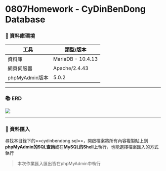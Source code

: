 # 0807Homework - CyDinBenDong Database

### :rocket: 資料庫環境

| 工具              |類型/版本          |
| -----------------|------------------|
| 資料庫            | MariaDB - 10.4.13|
| 網頁伺服器         | Apache/2.4.43    |
| phpMyAdmin版本    | 5.0.2            | 

---

### :books: ERD
![](https://i.imgur.com/gDyafU4.png)

---

### 💾 資料匯入
尋找本目錄下的==cydinbendong.sql==，開啟檔案將所有內容複製貼上到**phpMyAdmin的SQL查詢**或在**MySQL的Shell**上執行，也能選擇檔案匯入的方式執行

> 本次作業匯入匯出皆在phpMyAdmin中執行



<!--
- Code block with color and line numbers：
```javascript=16
var s = "JavaScript syntax highlighting";
alert(s);
```
-->